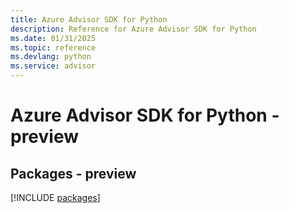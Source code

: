 ```yaml
---
title: Azure Advisor SDK for Python
description: Reference for Azure Advisor SDK for Python
ms.date: 01/31/2025
ms.topic: reference
ms.devlang: python
ms.service: advisor
---
```

# Azure Advisor SDK for Python - preview
## Packages - preview
[!INCLUDE [packages](advisor-index.md)]